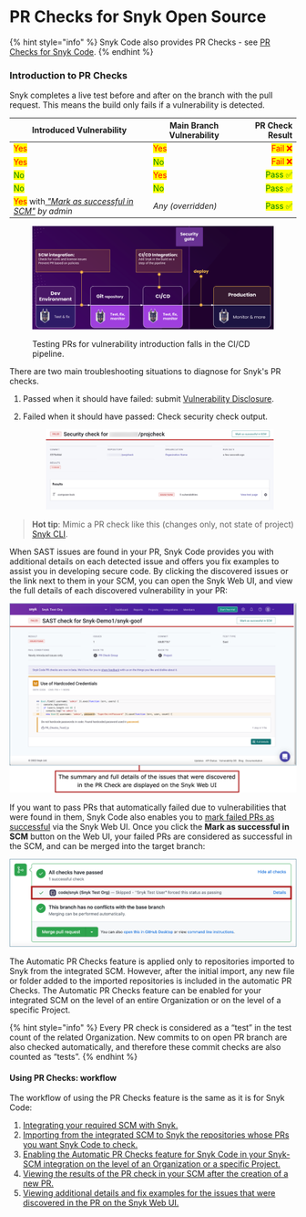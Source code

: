 # PR Checks for Snyk Open Source

{% hint style="info" %}
Snyk Code also provides PR Checks - see [PR Checks for Snyk Code](../../snyk-code/pr-checks-for-snyk-code/).
{% endhint %}

### Introduction to PR Checks

Snyk completes a live test before and after on the branch with the pull request. This means the build only fails if a vulnerability is detected.

| Introduced Vulnerability                                                                                                                                                                                        | Main Branch Vulnerability            |                          PR Check Result |
| --------------------------------------------------------------------------------------------------------------------------------------------------------------------------------------------------------------- | ------------------------------------ | ---------------------------------------: |
| <mark style="color:red;">Yes</mark>                                                                                                                                                                             | <mark style="color:red;">Yes</mark>  |   <mark style="color:red;">Fail ❌</mark> |
| <mark style="color:red;">Yes</mark>                                                                                                                                                                             | <mark style="color:green;">No</mark> |   <mark style="color:red;">Fail ❌</mark> |
| <mark style="color:green;">No</mark>                                                                                                                                                                            | <mark style="color:red;">Yes</mark>  | <mark style="color:green;">Pass ✅</mark> |
| <mark style="color:green;">No</mark>                                                                                                                                                                            | <mark style="color:green;">No</mark> | <mark style="color:green;">Pass ✅</mark> |
| <mark style="color:red;">Yes</mark> with[ _"Mark as successful in SCM"_](../../snyk-code/pr-checks-for-snyk-code/viewing-and-working-with-the-pr-check-results-on-the-snyk-web-ui.md#\_ref105582006) _by admin_ | _Any (overridden)_                   | <mark style="color:green;">Pass ✅</mark> |

<figure><img src="../../../.gitbook/assets/scm-ci-cid.png" alt=""><figcaption><p>Testing PRs for vulnerability introduction falls in the CI/CD pipeline.</p></figcaption></figure>

There are two main troubleshooting situations to diagnose for Snyk's PR checks.

1. Passed when it should have failed: submit [Vulnerability Disclosure](https://snyk.io/vulnerability-disclosure/).
2.  Failed when it should have passed: Check security check output.

    <figure><img src="../../../.gitbook/assets/security-check (1).png" alt=""><figcaption></figcaption></figure>

> **Hot tip**: Mimic a PR check like this (changes only, not state of project)[ Snyk CLI](../../../snyk-cli/test-for-vulnerabilities/advanced-failing-of-builds-in-snyk-cli.md#fail-current-build-only-if-new-vulnerabilities-are-being-introduced).

When SAST issues are found in your PR, Snyk Code provides you with additional details on each detected issue and offers you fix examples to assist you in developing secure code. By clicking the discovered issues or the link next to them in your SCM, you can open the Snyk Web UI, and view the full details of each discovered vulnerability in your PR:

![](<../../../.gitbook/assets/Snyk Code - PR Checks - Web UI - Intro (1) (1) (1) (1).png>)

If you want to pass PRs that automatically failed due to vulnerabilities that were found in them, Snyk Code also enables you to [mark failed PRs as successful](../../snyk-code/pr-checks-for-snyk-code/viewing-and-working-with-the-pr-check-results-on-the-snyk-web-ui.md#\_ref105582006) via the Snyk Web UI. Once you click the **Mark as successful in SCM** button on the Web UI, your failed PRs are considered as successful in the SCM, and can be merged into the target branch:

![](<../../../.gitbook/assets/Snyk Code - PR Checks - Mark as successful - On GitHub (1).png>)

The Automatic PR Checks feature is applied only to repositories imported to Snyk from the integrated SCM. However, after the initial import, any new file or folder added to the imported repositories is included in the automatic PR Checks. The Automatic PR Checks feature can be enabled for your integrated SCM on the level of an entire Organization or on the level of a specific Project.

{% hint style="info" %}
Every PR check is considered as a “test” in the test count of the related Organization. New commits to on open PR branch are also checked automatically, and therefore these commit checks are also counted as “tests”.
{% endhint %}

#### Using PR Checks: workflow

The workflow of using the PR Checks feature is the same as it is for Snyk Code:

1. [Integrating your required SCM with Snyk.](../../snyk-code/getting-started-with-snyk-code/activating-snyk-code-using-the-web-ui/step-2-integrating-your-source-control-system-with-snyk-code.md)
2. [Importing from the integrated SCM to Snyk the repositories whose PRs you want Snyk Code to check.](../../snyk-code/getting-started-with-snyk-code/activating-snyk-code-using-the-web-ui/step-3-importing-repositories-to-snyk-for-the-snyk-code-testing/)
3. [Enabling the Automatic PR Checks feature for Snyk Code in your Snyk-SCM integration on the level of an Organization or a specific Project.](../../snyk-code/pr-checks-for-snyk-code/enabling-pr-checks-for-snyk-code.md)
4. [Viewing the results of the PR check in your SCM after the creation of a new PR.](../../snyk-code/pr-checks-for-snyk-code/viewing-the-pr-checks-in-your-scm.md)
5. [Viewing additional details and fix examples for the issues that were discovered in the PR on the Snyk Web UI.](../../snyk-code/pr-checks-for-snyk-code/viewing-and-working-with-the-pr-check-results-on-the-snyk-web-ui.md)
